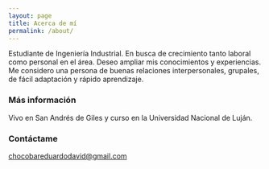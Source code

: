 ```yaml
---
layout: page
title: Acerca de mí
permalink: /about/
---
```

Estudiante de Ingeniería Industrial. En
busca de crecimiento tanto laboral como
personal en el área. Deseo ampliar mis
conocimientos y experiencias. Me
considero una persona de buenas
relaciones interpersonales, grupales, de
fácil adaptación y rápido aprendizaje.


### Más información

Vivo en San Andrés de Giles y curso en la Universidad Nacional de Luján.

### Contáctame

[chocobareduardodavid@gmail.com](mailto:chocobareduardodavid@gmail.com)
